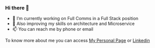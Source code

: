 ### Hi there 👋

- 🔭 I’m currently working on Full Comms in a Full Stack position
- 🌱 Also improving my skills on architecture and Microservice
- 📫 You can reach me by phone or email

To know more about me you can access [My Personal Page](https://lfrichter.github.io/fernando.richter/) or [Linkedin](linkedin.com/in/lfrichter)
